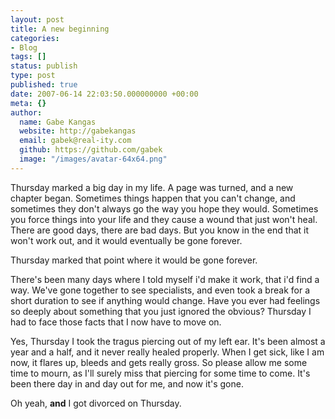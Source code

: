 ```yaml
---
layout: post
title: A new beginning
categories:
- Blog
tags: []
status: publish
type: post
published: true
date: 2007-06-14 22:03:50.000000000 +00:00
meta: {}
author:
  name: Gabe Kangas
  website: http://gabekangas
  email: gabek@real-ity.com
  github: https://github.com/gabek
  image: "/images/avatar-64x64.png"
---
```

Thursday marked a big day in my life. A page was turned, and a new chapter began. Sometimes things happen that you can\'t change, and sometimes they don\'t always go the way you hope they would. Sometimes you force things into your life and they cause a wound that just won\'t heal. There are good days, there are bad days. But you know in the end that it won\'t work out, and it would eventually be gone forever.

Thursday marked that point where it would be gone forever.

There\'s been many days where I told myself i\'d make it work, that i\'d find a way. We\'ve gone together to see specialists, and even took a break for a short duration to see if anything would change. Have you ever had feelings so deeply about something that you just ignored the obvious? Thursday I had to face those facts that I now have to move on.

Yes, Thursday I took the tragus piercing out of my left ear. It\'s been almost a year and a half, and it never really healed properly. When I get sick, like I am now, it flares up, bleeds and gets really gross. So please allow me some time to mourn, as I\'ll surely miss that piercing for some time to come. It\'s been there day in and day out for me, and now it\'s gone.

Oh yeah, **and** I got divorced on Thursday.
